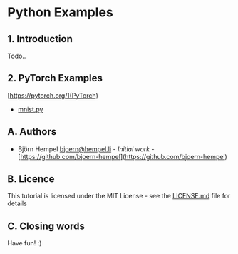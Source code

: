 # Python Examples

## 1. Introduction

Todo..

## 2. PyTorch Examples

[https://pytorch.org/](PyTorch)

* [mnist.py](source/PyTorch/mnist.py)

## A. Authors

* Björn Hempel <bjoern@hempel.li> - _Initial work_ - [https://github.com/bjoern-hempel](https://github.com/bjoern-hempel)

## B. Licence

This tutorial is licensed under the MIT License - see the [LICENSE.md](/LICENSE.md) file for details

## C. Closing words

Have fun! :)
